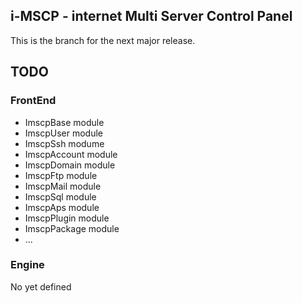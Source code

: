 ## i-MSCP - internet Multi Server Control Panel

This is the branch for the next major release.

## TODO

### FrontEnd

 - ImscpBase module
 - ImscpUser module
  - ImscpSsh modume
 - ImscpAccount module
 - ImscpDomain module
 - ImscpFtp module
 - ImscpMail module
 - ImscpSql module
 - ImscpAps module
 - ImscpPlugin module
 - ImscpPackage module
 - ...

### Engine

 No yet defined
